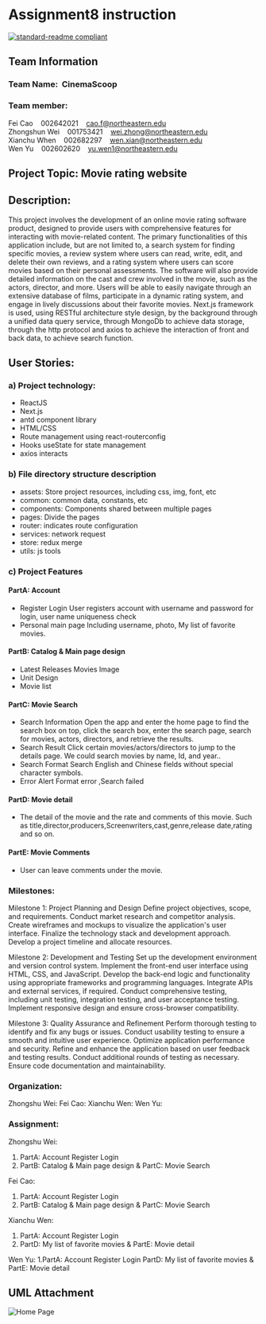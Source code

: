 

# Assignment8 instruction
[![standard-readme compliant](https://img.shields.io/badge/readme%20style-standard-brightgreen.svg?style=flat-square)](https://github.com/RichardLitt/standard-readme)
## Team Information
### Team Name:&nbsp;&nbsp;CinemaScoop
### Team member: 
Fei Cao&nbsp;&nbsp;&nbsp;&nbsp;002642021&nbsp;&nbsp;&nbsp;&nbsp;cao.f@northeastern.edu</br>
Zhongshun Wei&nbsp;&nbsp;&nbsp;&nbsp;001753421&nbsp;&nbsp;&nbsp;&nbsp;wei.zhong@northeastern.edu</br>
Xianchu When&nbsp;&nbsp;&nbsp;&nbsp;002682297&nbsp;&nbsp;&nbsp;&nbsp;wen.xian@northeastern.edu</br>
Wen Yu&nbsp;&nbsp;&nbsp;&nbsp;002602620&nbsp;&nbsp;&nbsp;&nbsp;yu.wen1@northeastern.edu</br>

## Project Topic: Movie rating website
## Description: 
This project involves the development of an online movie rating software product, designed to provide users with comprehensive features for interacting with movie-related content. The primary functionalities of this application include, but are not limited to, a search system for finding specific movies, a review system where users can read, write, edit, and delete their own reviews, and a rating system where users can score movies based on their personal assessments. The software will also provide detailed information on the cast and crew involved in the movie, such as the actors, director, and more. Users will be able to easily navigate through an extensive database of films, participate in a dynamic rating system, and engage in lively discussions about their favorite movies.
Next.js framework is used, using RESTful architecture style design, by the background through a unified data query service, through  MongoDb to achieve data storage, through the http protocol and axios to achieve the interaction of front and back data, to achieve search function. 
## User Stories:
### a) Project technology:
* ReactJS
* Next.js
* antd component library
* HTML/CSS
* Route management using react-routerconfig
* Hooks useState for state management
* axios interacts
### b) File directory structure description
* assets: Store project resources, including css, img, font, etc
* common: common data, constants, etc
* components: Components shared between multiple pages
* pages: Divide the pages
* router: indicates route configuration
* services: network request
* store: redux merge
* utils: js tools
### c) Project Features
#### PartA: Account
* Register Login 
User registers account with username and password for login, user name uniqueness check
* Personal main page
Including username, photo, My list of favorite movies.

#### PartB: Catalog & Main page design
* Latest Releases Movies Image
* Unit Design
* Movie list


#### PartC: Movie Search
* Search Information
Open the app and enter the home page to find the search box on top, click the search box, enter the search page, search for movies, actors, directors, and retrieve the results.
* Search Result
Click certain movies/actors/directors to jump to the details page.
We could search movies by name, Id, and year..
* Search Format
Search English and Chinese fields without special character symbols.
* Error Alert
Format error ,Search failed

#### PartD: Movie detail
* The detail of the movie and the rate and comments of this movie.
Such as title,director,producers,Screenwriters,cast,genre,release date,rating and so on.

#### PartE: Movie Comments
* User can leave comments under the movie.

### Milestones:
Milestone 1: Project Planning and Design
Define project objectives, scope, and requirements.
Conduct market research and competitor analysis.
Create wireframes and mockups to visualize the application's user interface.
Finalize the technology stack and development approach.
Develop a project timeline and allocate resources.

Milestone 2: Development and Testing
Set up the development environment and version control system.
Implement the front-end user interface using HTML, CSS, and JavaScript.
Develop the back-end logic and functionality using appropriate frameworks and programming languages.
Integrate APIs and external services, if required.
Conduct comprehensive testing, including unit testing, integration testing, and user acceptance testing.
Implement responsive design and ensure cross-browser compatibility.

Milestone 3: Quality Assurance and Refinement
Perform thorough testing to identify and fix any bugs or issues.
Conduct usability testing to ensure a smooth and intuitive user experience.
Optimize application performance and security.
Refine and enhance the application based on user feedback and testing results.
Conduct additional rounds of testing as necessary.
Ensure code documentation and maintainability.


### Organization: 
Zhongshu Wei: 
Fei Cao: 
Xianchu Wen: 
Wen Yu: 
### Assignment:

Zhongshu Wei:
1. PartA: Account Register Login
2. PartB: Catalog & Main page design & PartC: Movie Search


Fei Cao: 
1. PartA: Account Register Login
2. PartB: Catalog & Main page design & PartC: Movie Search


Xianchu Wen:
1. PartA: Account Register Login
2. PartD: My list of favorite movies & PartE: Movie detail



Wen Yu:
1.PartA: Account Register Login 
PartD: My list of favorite movies & PartE: Movie detail




## UML Attachment 
![Home Page]([https://github.com/neu-mis-info-6150-summer-2023/final-project-cinemascoop/assets/123126492/7a1b8f8e-2321-482e-ad05-bb1963cb2937](https://github.com/winniethebear424/CinemaScoop/blob/main/Screen%20Shot%202023-09-19%20at%202.54.33%20PM.png?raw=true)https://github.com/winniethebear424/CinemaScoop/blob/main/Screen%20Shot%202023-09-19%20at%202.54.33%20PM.png?raw=true)

